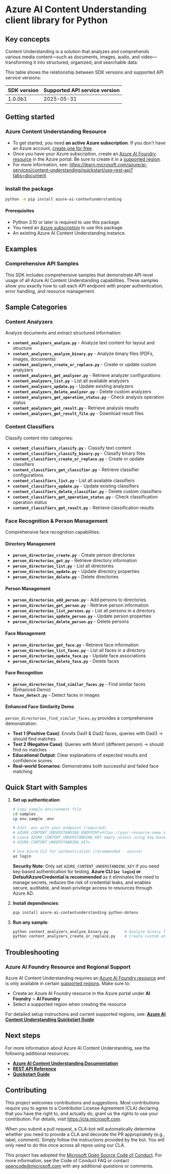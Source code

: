 # Azure AI Content Understanding client library for Python
<!-- write necessary description of service -->

## Key concepts
Content Understanding is a solution that analyzes and comprehends various media content—such as documents, images, audio, and video—transforming it into structured, organized, and searchable data.

This table shows the relationship between SDK versions and supported API service versions:

| SDK version | Supported API service version |
| ----------- | ----------------------------- |
| 1.0.0b1     | 2025-05-31                    |

## Getting started

### Azure Content Understanding Resource
- To get started, you need **an active Azure subscription**. If you don't have an Azure account, [create one for free](https://azure.microsoft.com/free/).
- Once you have your Azure subscription, create an [Azure AI Foundry resource](https://portal.azure.com/#create/Microsoft.CognitiveServicesAIFoundry) in the Azure portal. Be sure to create it in a [supported region](https://learn.microsoft.com/azure/ai-services/content-understanding/language-region-support).
- For more information, see: https://learn.microsoft.com/azure/ai-services/content-understanding/quickstart/use-rest-api?tabs=document

### Install the package

```bash
python -m pip install azure-ai-contentunderstanding
```

#### Prerequisites

- Python 3.10 or later is required to use this package.
- You need an [Azure subscription][azure_sub] to use this package.
- An existing Azure AI Content Understanding instance.

## Examples

### Comprehensive API Samples

This SDK includes comprehensive samples that demonstrate API-level usage of all Azure AI Content Understanding capabilities. These samples show you exactly how to call each API endpoint with proper authentication, error handling, and resource management.

## Sample Categories

### Content Analyzers
Analyze documents and extract structured information:

- **`content_analyzers_analyze.py`** - Analyze text content for layout and structure
- **`content_analyzers_analyze_binary.py`** - Analyze binary files (PDFs, images, documents)
- **`content_analyzers_create_or_replace.py`** - Create or update custom analyzers
- **`content_analyzers_get_analyzer.py`** - Retrieve analyzer configurations
- **`content_analyzers_list.py`** - List all available analyzers
- **`content_analyzers_update.py`** - Update existing analyzers
- **`content_analyzers_delete_analyzer.py`** - Delete custom analyzers
- **`content_analyzers_get_operation_status.py`** - Check analysis operation status
- **`content_analyzers_get_result.py`** - Retrieve analysis results
- **`content_analyzers_get_result_file.py`** - Download result files

### Content Classifiers
Classify content into categories:

- **`content_classifiers_classify.py`** - Classify text content
- **`content_classifiers_classify_binary.py`** - Classify binary files
- **`content_classifiers_create_or_replace.py`** - Create or update classifiers
- **`content_classifiers_get_classifier.py`** - Retrieve classifier configurations
- **`content_classifiers_list.py`** - List all available classifiers
- **`content_classifiers_update.py`** - Update existing classifiers
- **`content_classifiers_delete_classifier.py`** - Delete custom classifiers
- **`content_classifiers_get_operation_status.py`** - Check classification operation status
- **`content_classifiers_get_result.py`** - Retrieve classification results

### Face Recognition & Person Management
Comprehensive face recognition capabilities:

#### **Directory Management**
- **`person_directories_create.py`** - Create person directories
- **`person_directories_get.py`** - Retrieve directory information
- **`person_directories_list.py`** - List all directories
- **`person_directories_update.py`** - Update directory properties
- **`person_directories_delete.py`** - Delete directories

#### **Person Management**
- **`person_directories_add_person.py`** - Add persons to directories
- **`person_directories_get_person.py`** - Retrieve person information
- **`person_directories_list_persons.py`** - List all persons in a directory
- **`person_directories_update_person.py`** - Update person properties
- **`person_directories_delete_person.py`** - Delete persons

#### **Face Management**
- **`person_directories_get_face.py`** - Retrieve face information
- **`person_directories_list_faces.py`** - List all faces in a directory
- **`person_directories_update_face.py`** - Update face associations
- **`person_directories_delete_face.py`** - Delete faces

#### **Face Recognition**
- **`person_directories_find_similar_faces.py`** - Find similar faces (Enhanced Demo)
- **`faces_detect.py`** - Detect faces in images

#### **Enhanced Face Similarity Demo**
`person_directories_find_similar_faces.py` provides a comprehensive demonstration:

- **Test 1 (Positive Case)**: Enrolls Dad1 & Dad2 faces, queries with Dad3 → should find matches
- **Test 2 (Negative Case)**: Queries with Mom1 (different person) → should find no matches
- **Educational Output**: Clear explanations of expected results and confidence scores
- **Real-world Scenarios**: Demonstrates both successful and failed face matching

## **Quick Start with Samples**

1. **Set up authentication**:
   ```bash
   # Copy sample environment file
   cd samples
   cp env.sample .env
   
   # Edit .env with your endpoint (required)
   # AZURE_CONTENT_UNDERSTANDING_ENDPOINT=https://your-resource-name.services.ai.azure.com/  
   # Leave AZURE_CONTENT_UNDERSTANDING_KEY empty unless using key-based authentication (not recommended for production)
   # AZURE_CONTENT_UNDERSTANDING_KEY=
   
   # Use Azure CLI for authentication (recommended - secure)
   az login
   ```
   
   **Security Note**: Only set `AZURE_CONTENT_UNDERSTANDING_KEY` if you need key-based authentication for testing. **Azure CLI (`az login`) or DefaultAzureCredential is recommended** as it eliminates the need to manage secrets, reduces the risk of credential leaks, and enables secure, auditable, and least-privilege access to resources through Azure AD.

2. **Install dependencies**:
   ```bash
   pip install azure-ai-contentunderstanding python-dotenv
   ```

3. **Run any sample**:
   ```bash
   python content_analyzers_analyze_binary.py       # Analyze binary files (PDFs, images, documents)
   python content_analyzers_create_or_replace.py    # Create custom analyzer using begin_create_or_replace API
   ```

## Troubleshooting

### Azure AI Foundry Resource and Regional Support

Azure AI Content Understanding requires an [Azure AI Foundry resource](https://portal.azure.com/#create/Microsoft.CognitiveServicesAIFoundry) and is only available in certain [supported regions](https://learn.microsoft.com/azure/ai-services/content-understanding/language-region-support). Make sure to:

- Create an Azure AI Foundry resource in the Azure portal under **AI Foundry** > **AI Foundry**
- Select a supported region when creating the resource

For detailed setup instructions and current supported regions, see: **[Azure AI Content Understanding Quickstart Guide](https://learn.microsoft.com/azure/ai-services/content-understanding/quickstart/use-rest-api)**

## Next steps
For more information about Azure AI Content Understanding, see the following additional resources:
- **[Azure AI Content Understanding Documentation](https://learn.microsoft.com/azure/ai-services/content-understanding/)**
- **[REST API Reference](https://learn.microsoft.com/rest/api/content-understanding/)**
- **[Quickstart Guide](https://learn.microsoft.com/azure/ai-services/content-understanding/quickstart/use-rest-api)**

## Contributing

This project welcomes contributions and suggestions. Most contributions require
you to agree to a Contributor License Agreement (CLA) declaring that you have
the right to, and actually do, grant us the rights to use your contribution.
For details, visit https://cla.microsoft.com.

When you submit a pull request, a CLA-bot will automatically determine whether
you need to provide a CLA and decorate the PR appropriately (e.g., label,
comment). Simply follow the instructions provided by the bot. You will only
need to do this once across all repos using our CLA.

This project has adopted the
[Microsoft Open Source Code of Conduct][code_of_conduct]. For more information,
see the Code of Conduct FAQ or contact opencode@microsoft.com with any
additional questions or comments.

<!-- LINKS -->
[code_of_conduct]: https://opensource.microsoft.com/codeofconduct/
[authenticate_with_token]: https://docs.microsoft.com/azure/cognitive-services/authentication?tabs=powershell#authenticate-with-an-authentication-token
[azure_identity_credentials]: https://github.com/Azure/azure-sdk-for-python/tree/main/sdk/identity/azure-identity#credentials
[azure_identity_pip]: https://pypi.org/project/azure-identity/
[default_azure_credential]: https://github.com/Azure/azure-sdk-for-python/tree/main/sdk/identity/azure-identity#defaultazurecredential
[pip]: https://pypi.org/project/pip/
[azure_sub]: https://azure.microsoft.com/free/
